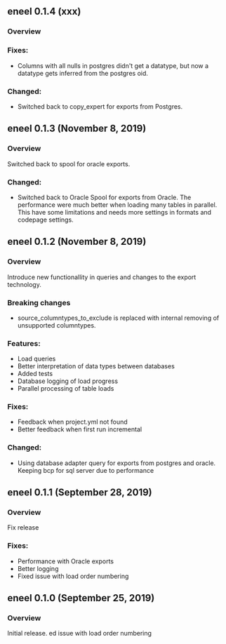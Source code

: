 ## eneel 0.1.4 (xxx)

### Overview

### Fixes:
- Columns with all nulls in postgres didn't get a datatype, but now a datatype gets inferred from the postgres oid.

### Changed:
- Switched back to copy_expert for exports from Postgres. 


## eneel 0.1.3 (November 8, 2019)

### Overview

Switched back to spool for oracle exports. 

### Changed:
- Switched back to Oracle Spool for exports from Oracle. The performance were much better when loading many tables in parallel. This have some limitations and needs more settings in formats and codepage settings.

## eneel 0.1.2 (November 8, 2019)

### Overview

Introduce new functionallity in queries and changes to the export technology.

### Breaking changes
 - source_columntypes_to_exclude is replaced with internal removing of unsupported columntypes.

### Features:
 - Load queries
 - Better interpretation of data types between databases
 - Added tests
 - Database logging of load progress
 - Parallel processing of table loads
 
### Fixes:
- Feedback when project.yml not found
- Better feedback when first run incremental

### Changed:
- Using database adapter query for exports from postgres and oracle. Keeping bcp for sql server due to performance

## eneel 0.1.1 (September 28, 2019)

### Overview

Fix release

### Fixes:
- Performance with Oracle exports
- Better logging
- Fixed issue with load order numbering


## eneel 0.1.0 (September 25, 2019)

### Overview

Initial release.
ed issue with load order numbering